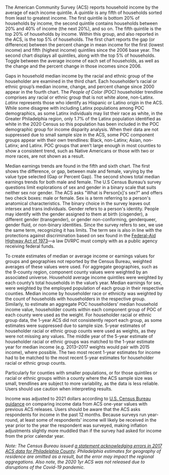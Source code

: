 The American Community Survey (ACS) reports household income by the average of each income quintile. A _quintile_ is any fifth of households sorted from least to greatest income. The first quintile is bottom 20% of households by income, the second quintile contains households between 20% and 40% of income (the next 20%), and so on. The fifth quintile is the top 20% of households by income. Within this group, and also reported in the ACS, is the top 5% of households. The first chart reports the gap (or difference) between the percent change in mean income for the first (lowest income) and fifth (highest income) quintiles since the 2006 base year. The second chart displays all quintiles, along with the top 5% of households. Toggle between the average income of each set of households, as well as the change and the percent change in those incomes since 2006. 

Gaps in household median income by the racial and ethnic group of the householder are examined in the third chart. Each householder’s racial or ethnic group’s median income, change, and percent change since 2000 appear in the fourth chart. The _People of Color (POC)_ householder trendline comprises any racial or ethnic group that is not white alone, non-Latinx. _Latinx_ represents those who identify as Hispanic or Latino origin in the ACS. While some disagree with including Latinx populations among POC demographics, as some Latinx individuals may list their race as white, in the Greater Philadelphia region, only 1.7% of the Latinx population identified as white in the 2020 Census so this population has been included in the POC demographic group for income disparity analysis. When their data are not suppressed due to small sample size in the ACS, some POC component groups appear with their own trendlines: Black, non-Latinx; Asian, non-Latinx; and Latinx. POC groups that aren’t large enough in most counties to show a consistent trend, such as Native Americans or those with two or more races, are not shown as a result.

Median earnings trends are found in the fifth and sixth chart. The first shows the difference, or gap, between male and female, varying by the value type selected (Gap or Percent Gap). The second shows total median earnings trends for both male and female. The U.S Census Bureau’s survey questions limit explorations of sex and gender in a binary scale that suits neither sex nor gender. The ACS asks "What is Person[x]'s sex?" and offers two check boxes: male or female. Sex is a term referring to a person's anatomical characteristics. The binary choice in the survey leaves out intersex and trans individuals. Gender refers to a person's identity. People may identify with the gender assigned to them at birth (cisgender), a different gender (transgender), or gender non-conforming, genderqueer, gender fluid, or non-binary identities. Since the survey refers to sex, we use the same term, recognizing it has limits. The term sex is also in line with the protections against discrimination based on sex found in the [Federal-Aid Highway Act of 1973](https://www.law.cornell.edu/uscode/text/23/324)—a law DVRPC must comply with as a public agency receiving federal funds.

To create estimates of median or average income or earnings values for groups and geographies not reported by the Census Bureau, weighted averages of these values were used. For aggregate geographies, such as the 9-county region, component county values were weighted by an associated universe. Household average income quintiles were weighted by each county’s total households in the value’s year. Median earnings for sex, were weighted by the employed population of each group in their respective counties. Median income by householder race or ethnicity was weighted by the count of households with householders in the respective group. Similarly, to estimate an aggregate POC householders’ median household income value, householder counts within each component group of POC of each county were used as the weight. For householder racial or ethnic group data, the 1-year ACS did not consistently report each group, as some estimates were suppressed due to sample size. 5-year estimates of householder racial or ethnic group counts were used as weights, as they were not missing any values. The middle year of the 5-year estimate of householder racial or ethnic groups was matched to the 1-year estimate year for median income (e.g. 2013–2017 weights would pair with 2015 income), where possible. The two most recent 1-year estimates for income had to be matched to the most recent 5-year estimates for householder racial or ethnic group counts.

Particularly for counties with smaller populations, or for those quintiles or racial or ethnic groups within a county where the ACS sample size was small, trendlines are subject to more variability, as the data is less reliable. Users should use caution when interpreting results.

Income was adjusted to 2021 dollars according to [U.S. Census Bureau guidance](https://www.census.gov/programs-surveys/acs/guidance/comparing-acs-data/2017.html) on comparing income data from ACS one-year values with previous ACS releases. Users should be aware that the ACS asks respondents for income in the past 12 months. Because surveys run year-round, at least some of respondents' income will likely be received in the year prior to the year the respondent was surveyed, making inflation adjustments slightly more muddled than if the survey had asked for income from the prior calendar year.

_Note: The Census Bureau issued [a statement acknowledging errors in 2017 ACS data for Philadelphia County](https://www.census.gov/programs-surveys/acs/technical-documentation/errata/121.html). Philadelphia estimates for geography of residence are omitted as a result, but the error may impact the regional aggregations.  Also note, the 2020 1yr ACS was not released due to disruptions of the Covid-19 pandemic._